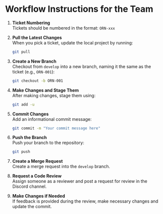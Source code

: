 
# Workflow Instructions for the Team

1. **Ticket Numbering**  
   Tickets should be numbered in the format: `ORN-xxx`

2. **Pull the Latest Changes**  
   When you pick a ticket, update the local project by running:  
   ```bash
   git pull
   ```

3. **Create a New Branch**  
   Checkout from `develop` into a new branch, naming it the same as the ticket (e.g., `ORN-001`):  
   ```bash
   git checkout -b ORN-001
   ```

4. **Make Changes and Stage Them**  
   After making changes, stage them using:  
   ```bash
   git add -u
   ```

5. **Commit Changes**  
   Add an informational commit message:  
   ```bash
   git commit -m "Your commit message here"
   ```

6. **Push the Branch**  
   Push your branch to the repository:  
   ```bash
   git push
   ```

7. **Create a Merge Request**  
   Create a merge request into the `develop` branch.

8. **Request a Code Review**  
   Assign someone as a reviewer and post a request for review in the Discord channel.

9. **Make Changes if Needed**  
   If feedback is provided during the review, make necessary changes and update the commit.
